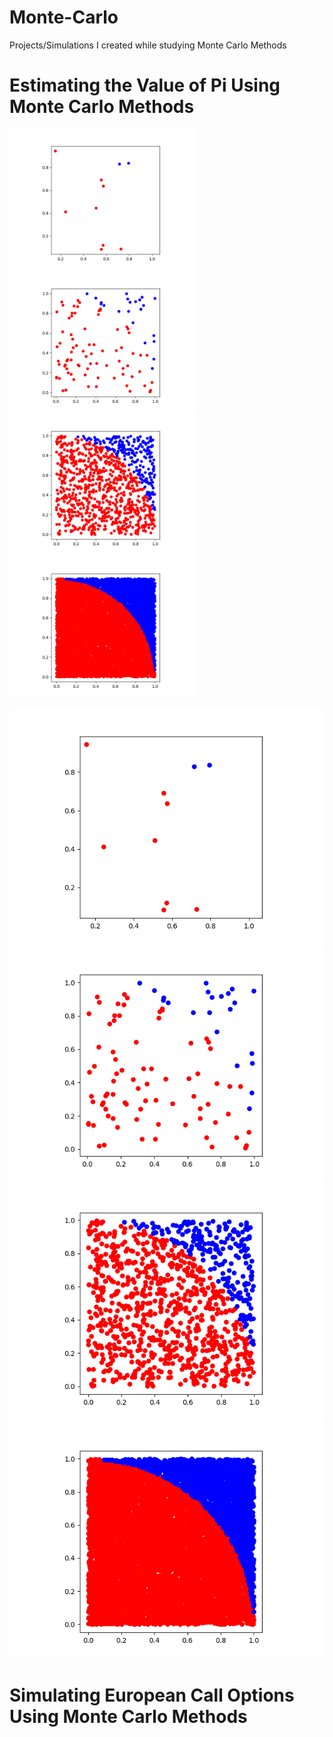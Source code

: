 # Monte-Carlo
Projects/Simulations I created while studying Monte Carlo Methods


# Estimating the Value of Pi Using Monte Carlo Methods
<img src="Estimating_Pi_MC/pi_plot_10.png" width=300/> <img src="Estimating_Pi_MC/pi_plot_100.png" width=300/> <img src="Estimating_Pi_MC/pi_plot_1000.png" width=300/> <img src="Estimating_Pi_MC/pi_plot_10000.png" width=300/>

![pi plot 10](Estimating_Pi_MC/pi_plot_10.png) ![pi plot 100](Estimating_Pi_MC/pi_plot_100.png) ![pi plot 1000](Estimating_Pi_MC/pi_plot_1000.png) ![pi plot 10000](Estimating_Pi_MC/pi_plot_10000.png)


# Simulating European Call Options Using Monte Carlo Methods
